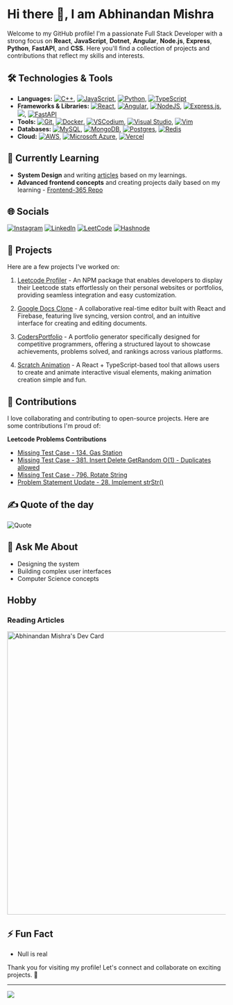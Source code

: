 # Hi there 👋, I am Abhinandan Mishra

Welcome to my GitHub profile! I'm a passionate Full Stack Developer with a strong focus on **React**, **JavaScript**, **Dotnet**, **Angular**, **Node.js**, **Express**, **Python**, **FastAPI**, and **CSS**. Here you'll find a collection of projects and contributions that reflect my skills and interests.

## 🛠️ Technologies & Tools

- **Languages:** 	[![C++](https://img.shields.io/badge/C++-%2300599C.svg?logo=c%2B%2B&logoColor=white)](#), 	[![JavaScript](https://img.shields.io/badge/JavaScript-F7DF1E?logo=javascript&logoColor=000)](#), [![Python](https://img.shields.io/badge/Python-3776AB?logo=python&logoColor=fff)](#), [![TypeScript](https://img.shields.io/badge/TypeScript-3178C6?logo=typescript&logoColor=fff)](#)
- **Frameworks & Libraries:** [![React](https://img.shields.io/badge/React-%2320232a.svg?logo=react&logoColor=%2361DAFB)](#), [![Angular](https://img.shields.io/badge/Angular-%23DD0031.svg?logo=angular&logoColor=white)](#), [![NodeJS](https://img.shields.io/badge/Node.js-6DA55F?logo=node.js&logoColor=white)](#), [![Express.js](https://img.shields.io/badge/Express.js-%23404d59.svg?logo=express&logoColor=%2361DAFB)](#), [![](https://img.shields.io/badge/.NET-512BD4?logo=dotnet-core&logoColor=fff)](#), [![FastAPI](https://img.shields.io/badge/FastAPI-009485.svg?logo=fastapi&logoColor=white)](#)
- **Tools:** [![Git](https://img.shields.io/badge/Git-F05032?logo=git&logoColor=fff)](#), [![Docker](https://img.shields.io/badge/Docker-2496ED?logo=docker&logoColor=fff)](#), [![VSCodium](https://img.shields.io/badge/VSCodium-2F80ED?logo=vscodium&logoColor=fff)](#), [![Visual Studio](https://custom-icon-badges.demolab.com/badge/Visual%20Studio-5C2D91.svg?&logo=visual-studio&logoColor=white)](#), [![Vim](https://img.shields.io/badge/Vim-%2311AB00.svg?logo=vim&logoColor=white)](#)
- **Databases:** [![MySQL](https://img.shields.io/badge/MySQL-4479A1?logo=mysql&logoColor=fff)](#), [![MongoDB](https://img.shields.io/badge/MongoDB-%234ea94b.svg?logo=mongodb&logoColor=white)](#), [![Postgres](https://img.shields.io/badge/Postgres-%23316192.svg?logo=postgresql&logoColor=white)](#), [![Redis](https://img.shields.io/badge/Redis-%23DD0031.svg?logo=redis&logoColor=white)](#)
- **Cloud:** [![AWS](https://img.shields.io/badge/AWS-%23FF9900.svg?logo=amazon-web-services&logoColor=white)](#), [![Microsoft Azure](https://custom-icon-badges.demolab.com/badge/Microsoft%20Azure-0089D6?logo=msazure&logoColor=white)](#), [![Vercel](https://img.shields.io/badge/Vercel-%23000000.svg?logo=vercel&logoColor=white)](#)

## 🌱 Currently Learning

- **System Design** and writing [articles](https://abhinandanmishra1.hashnode.dev/series/system-design) based on my learnings.
- **Advanced frontend concepts** and creating projects daily based on my learning - [Frontend-365 Repo](https://github.com/abhinandanmishra1/frontend-365)

## 🌐 Socials

[![Instagram](https://img.shields.io/badge/Instagram-%23E4405F.svg?logo=Instagram&logoColor=white)](https://instagram.com/abhinandan_mishra_1) 
[![LinkedIn](https://img.shields.io/badge/LinkedIn-%230077B5.svg?logo=linkedin&logoColor=white)](https://linkedin.com/in/abhinandanmishra1)
[![LeetCode](https://img.shields.io/badge/LeetCode-000000?logo=LeetCode&logoColor=#d16c06)](https://leetcode.com/u/abhinandanmishra1/)
[![Hashnode](https://img.shields.io/badge/Hashnode-2962FF?logo=hashnode&logoColor=white)](https://abhinandanmishra1.hashnode.dev/)

## 🔭 Projects

Here are a few projects I've worked on:

1. [Leetcode Profiler](https://github.com/abhinandanmishra1/leetcode-profiler) - An NPM package that enables developers to display their Leetcode stats effortlessly on their personal websites or portfolios, providing seamless integration and easy customization.

2. [Google Docs Clone](https://github.com/abhinandanmishra1/google-docs-clone) - A collaborative real-time editor built with React and Firebase, featuring live syncing, version control, and an intuitive interface for creating and editing documents.

3. [CodersPortfolio](https://github.com/abhinandanmishra1/codersportfolio) - A portfolio generator specifically designed for competitive programmers, offering a structured layout to showcase achievements, problems solved, and rankings across various platforms.

4. [Scratch Animation](https://github.com/abhinandanmishra1/scratch-animation) - A React + TypeScript-based tool that allows users to create and animate interactive visual elements, making animation creation simple and fun.

## 🤝 Contributions

I love collaborating and contributing to open-source projects. Here are some contributions I'm proud of:

**Leetcode Problems Contributions**
- [Missing Test Case - 134. Gas Station](https://github.com/LeetCode-Feedback/LeetCode-Feedback/issues/6086)
- [Missing Test Case - 381. Insert Delete GetRandom O(1) - Duplicates allowed](https://github.com/LeetCode-Feedback/LeetCode-Feedback/issues/6395)
- [Missing Test Case - 796. Rotate String](https://github.com/LeetCode-Feedback/LeetCode-Feedback/issues/6569)
- [Problem Statement Update - 28. Implement strStr()](https://github.com/LeetCode-Feedback/LeetCode-Feedback/issues/6724)

## ✍️ Quote of the day

![Quote](https://quotes-github-readme.vercel.app/api?type=horizontal&theme=radical)

## 💬 Ask Me About

- Designing the system
- Building complex user interfaces
- Computer Science concepts

## Hobby
### Reading Articles
<a href="https://app.daily.dev/abhinandanmishra1"><img src="https://api.daily.dev/devcards/v2/yLZZtMTP7pVQoHJ2lldbI.png?type=wide&r=hfp" width="652" alt="Abhinandan Mishra's Dev Card"/></a>

## ⚡ Fun Fact

- Null is real

Thank you for visiting my profile! Let's connect and collaborate on exciting projects. 🚀

---
[![](https://visitcount.itsvg.in/api?id=abhinandanmishra1&icon=8&color=1)](https://visitcount.itsvg.in)
